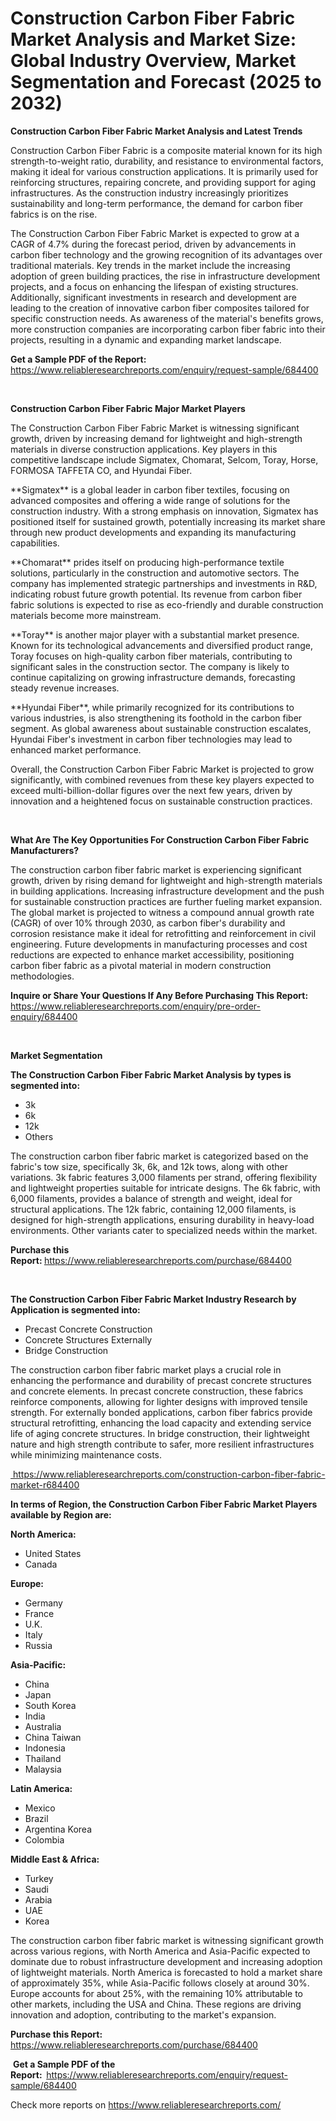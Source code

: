 <p><h1>Construction Carbon Fiber Fabric Market Analysis and Market Size: Global Industry Overview, Market Segmentation and Forecast (2025 to 2032)</h1></p><p><strong>Construction Carbon Fiber Fabric Market Analysis and Latest Trends</strong></p>
<p><p>Construction Carbon Fiber Fabric is a composite material known for its high strength-to-weight ratio, durability, and resistance to environmental factors, making it ideal for various construction applications. It is primarily used for reinforcing structures, repairing concrete, and providing support for aging infrastructures. As the construction industry increasingly prioritizes sustainability and long-term performance, the demand for carbon fiber fabrics is on the rise.</p><p>The Construction Carbon Fiber Fabric Market is expected to grow at a CAGR of 4.7% during the forecast period, driven by advancements in carbon fiber technology and the growing recognition of its advantages over traditional materials. Key trends in the market include the increasing adoption of green building practices, the rise in infrastructure development projects, and a focus on enhancing the lifespan of existing structures. Additionally, significant investments in research and development are leading to the creation of innovative carbon fiber composites tailored for specific construction needs. As awareness of the material's benefits grows, more construction companies are incorporating carbon fiber fabric into their projects, resulting in a dynamic and expanding market landscape.</p></p>
<p><strong>Get a Sample PDF of the Report:&nbsp;</strong> <a href="https://www.reliableresearchreports.com/enquiry/request-sample/684400?utm_campaign=3012&utm_medium=2&utm_source=Github&utm_content=ia&utm_term=29032025&utm_id=construction-carbon-fiber-fabric">https://www.reliableresearchreports.com/enquiry/request-sample/684400</a></p>
<p>&nbsp;</p>
<p><strong>Construction Carbon Fiber Fabric Major Market Players</strong></p>
<p><p>The Construction Carbon Fiber Fabric Market is witnessing significant growth, driven by increasing demand for lightweight and high-strength materials in diverse construction applications. Key players in this competitive landscape include Sigmatex, Chomarat, Selcom, Toray, Horse, FORMOSA TAFFETA CO, and Hyundai Fiber.</p><p>**Sigmatex** is a global leader in carbon fiber textiles, focusing on advanced composites and offering a wide range of solutions for the construction industry. With a strong emphasis on innovation, Sigmatex has positioned itself for sustained growth, potentially increasing its market share through new product developments and expanding its manufacturing capabilities.</p><p>**Chomarat** prides itself on producing high-performance textile solutions, particularly in the construction and automotive sectors. The company has implemented strategic partnerships and investments in R&D, indicating robust future growth potential. Its revenue from carbon fiber fabric solutions is expected to rise as eco-friendly and durable construction materials become more mainstream.</p><p>**Toray** is another major player with a substantial market presence. Known for its technological advancements and diversified product range, Toray focuses on high-quality carbon fiber materials, contributing to significant sales in the construction sector. The company is likely to continue capitalizing on growing infrastructure demands, forecasting steady revenue increases.</p><p>**Hyundai Fiber**, while primarily recognized for its contributions to various industries, is also strengthening its foothold in the carbon fiber segment. As global awareness about sustainable construction escalates, Hyundai Fiber's investment in carbon fiber technologies may lead to enhanced market performance.</p><p>Overall, the Construction Carbon Fiber Fabric Market is projected to grow significantly, with combined revenues from these key players expected to exceed multi-billion-dollar figures over the next few years, driven by innovation and a heightened focus on sustainable construction practices.</p></p>
<p>&nbsp;</p>
<p><strong>What Are The Key Opportunities For Construction Carbon Fiber Fabric Manufacturers?</strong></p>
<p><p>The construction carbon fiber fabric market is experiencing significant growth, driven by rising demand for lightweight and high-strength materials in building applications. Increasing infrastructure development and the push for sustainable construction practices are further fueling market expansion. The global market is projected to witness a compound annual growth rate (CAGR) of over 10% through 2030, as carbon fiber's durability and corrosion resistance make it ideal for retrofitting and reinforcement in civil engineering. Future developments in manufacturing processes and cost reductions are expected to enhance market accessibility, positioning carbon fiber fabric as a pivotal material in modern construction methodologies.</p></p>
<p><strong>Inquire or Share Your Questions If Any Before Purchasing This Report:</strong> <a href="https://www.reliableresearchreports.com/enquiry/pre-order-enquiry/684400?utm_campaign=3012&utm_medium=2&utm_source=Github&utm_content=ia&utm_term=29032025&utm_id=construction-carbon-fiber-fabric">https://www.reliableresearchreports.com/enquiry/pre-order-enquiry/684400</a></p>
<p>&nbsp;</p>
<p><strong>Market Segmentation</strong></p>
<p><strong>The Construction Carbon Fiber Fabric Market Analysis by types is segmented into:</strong></p>
<p><ul><li>3k</li><li>6k</li><li>12k</li><li>Others</li></ul></p>
<p><p>The construction carbon fiber fabric market is categorized based on the fabric's tow size, specifically 3k, 6k, and 12k tows, along with other variations. 3k fabric features 3,000 filaments per strand, offering flexibility and lightweight properties suitable for intricate designs. The 6k fabric, with 6,000 filaments, provides a balance of strength and weight, ideal for structural applications. The 12k fabric, containing 12,000 filaments, is designed for high-strength applications, ensuring durability in heavy-load environments. Other variants cater to specialized needs within the market.</p></p>
<p><strong>Purchase this Report:&nbsp;</strong><a href="https://www.reliableresearchreports.com/purchase/684400?utm_campaign=3012&utm_medium=2&utm_source=Github&utm_content=ia&utm_term=29032025&utm_id=construction-carbon-fiber-fabric">https://www.reliableresearchreports.com/purchase/684400</a></p>
<p>&nbsp;</p>
<p><strong>The Construction Carbon Fiber Fabric Market Industry Research by Application is segmented into:</strong></p>
<p><ul><li>Precast Concrete Construction</li><li>Concrete Structures Externally</li><li>Bridge Construction</li></ul></p>
<p><p>The construction carbon fiber fabric market plays a crucial role in enhancing the performance and durability of precast concrete structures and concrete elements. In precast concrete construction, these fabrics reinforce components, allowing for lighter designs with improved tensile strength. For externally bonded applications, carbon fiber fabrics provide structural retrofitting, enhancing the load capacity and extending service life of aging concrete structures. In bridge construction, their lightweight nature and high strength contribute to safer, more resilient infrastructures while minimizing maintenance costs.</p></p>
<p><a href="https://www.reliableresearchreports.com/construction-carbon-fiber-fabric-market-r684400?utm_campaign=3012&utm_medium=2&utm_source=Github&utm_content=ia&utm_term=29032025&utm_id=construction-carbon-fiber-fabric">&nbsp;https://www.reliableresearchreports.com/construction-carbon-fiber-fabric-market-r684400</a></p>
<p><strong>In terms of Region, the Construction Carbon Fiber Fabric Market Players available by Region are:</strong></p>
<p>
    <p> <strong> North America: </strong>
        <ul>
            <li>United States</li>
            <li>Canada</li>
        </ul>
        </p> 
    <p> <strong> Europe: </strong>
        <ul>
            <li>Germany</li>
            <li>France</li>
            <li>U.K.</li>
            <li>Italy</li>
            <li>Russia</li>
        </ul>
        </p> 
    <p> <strong> Asia-Pacific: </strong>
        <ul>
            <li>China</li>
            <li>Japan</li>
            <li>South Korea</li>
            <li>India</li>
            <li>Australia</li>
            <li>China Taiwan</li>
            <li>Indonesia</li>
            <li>Thailand</li>
            <li>Malaysia</li>
        </ul>
        </p> 
    <p> <strong> Latin America: </strong>
        <ul>
            <li>Mexico</li>
            <li>Brazil</li>
            <li>Argentina Korea</li>
            <li>Colombia</li>
        </ul>
        </p> 
    <p> <strong> Middle East & Africa: </strong>
        <ul>
            <li>Turkey</li>
            <li>Saudi</li>
            <li>Arabia</li>
            <li>UAE</li>
            <li>Korea</li>
        </ul>
    </p>
    </p>
<p><p>The construction carbon fiber fabric market is witnessing significant growth across various regions, with North America and Asia-Pacific expected to dominate due to robust infrastructure development and increasing adoption of lightweight materials. North America is forecasted to hold a market share of approximately 35%, while Asia-Pacific follows closely at around 30%. Europe accounts for about 25%, with the remaining 10% attributable to other markets, including the USA and China. These regions are driving innovation and adoption, contributing to the market's expansion.</p></p>
<p><strong>Purchase this Report: </strong><a href="https://www.reliableresearchreports.com/purchase/684400?utm_campaign=3012&utm_medium=2&utm_source=Github&utm_content=ia&utm_term=29032025&utm_id=construction-carbon-fiber-fabric">https://www.reliableresearchreports.com/purchase/684400</a></p>
<p>&nbsp;<strong>Get a Sample PDF of the Report:&nbsp;&nbsp;</strong><a href="https://www.reliableresearchreports.com/enquiry/request-sample/684400?utm_campaign=3012&utm_medium=2&utm_source=Github&utm_content=ia&utm_term=29032025&utm_id=construction-carbon-fiber-fabric">https://www.reliableresearchreports.com/enquiry/request-sample/684400</a></p>
<p><strong></strong></p>
<p>Check more reports on <a href="https://www.reliableresearchreports.com/?utm_campaign=3012&utm_medium=2&utm_source=Github&utm_content=ia&utm_term=29032025&utm_id=construction-carbon-fiber-fabric">https://www.reliableresearchreports.com/</a></p>